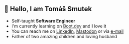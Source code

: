 ## 👋 Hello, I am Tomáš Smutek

- Self-taught **Software Engineer**
- I'm currently learning on [Boot.dev](https://www.boot.dev/) and I love it
- You can reach me on [LinkedIn](https://www.linkedin.com/in/heysmtk/), [Mastodon](https://fosstodon.org/@heysmtk) or via [e-mail](mailto:smtktom@gmail.com)
- Father of two amazing children and loving husband

